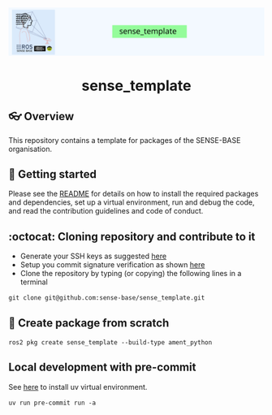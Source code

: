 <div style="text-align: center;" align="center">
  <img src="docs/figs/sense_template.svg" alt="" width="800"/>
  <h1> sense_template </h1>
</div>

## :eyeglasses: Overview
This repository contains a template for packages of the SENSE-BASE organisation.


## :school_satchel: Getting started
Please see the [README](https://github.com/sense-base/.github/blob/main/profile/README.md) for details on how to install the required packages and dependencies, set up a virtual environment, run and debug the code, and read the contribution guidelines and code of conduct.

## :octocat: Cloning repository and contribute to it
* Generate your SSH keys as suggested [here](https://docs.github.com/en/github/authenticating-to-github/generating-a-new-ssh-key-and-adding-it-to-the-ssh-agent)
* Setup you commit signature verification as shown [here](https://docs.github.com/en/authentication/managing-commit-signature-verification/about-commit-signature-verification#ssh-commit-signature-verification)
* Clone the repository by typing (or copying) the following lines in a terminal
```
git clone git@github.com:sense-base/sense_template.git
```

## :nut_and_bolt: Create package from scratch
```
ros2 pkg create sense_template --build-type ament_python
```

## Local development with pre-commit
See [here](https://github.com/sense-base/.github/tree/main/profile#using-uv) to install uv virtual environment.
```
uv run pre-commit run -a
```